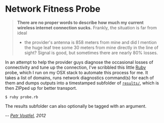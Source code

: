 Network Fitness Probe
=====================

> **There are no proper words to describe how much my current wireless
> internet connection sucks.** Frankly, the situation is far from ideal
> - the provider's antenna is 858 meters from mine and did I mention
> the huge leaf tree some 30 meters from mine directly in the line
> of sight? Signal is good, but sometimes there are nearly 80% losses.

In an attempt to help the provider guys diagnose the occasional losses
of connectivity and tune up the connection, I've scribbled this little
[Ruby][ruby] probe, which I run on my OSX stack to automate this process
for me. It takes a list of domains, runs network diagnostics command(s)
for each of them and dumps outputs into a timestamped subfolder
of [`results/`][results], which is then ZIPped up for better transport.

    $ ruby probe.rb

The results subfolder can also optionally be tagged with an argument.

-- _[Petr Vostřel][pisi], 2012_


[ruby]:http://ruby-lang.org
[pisi]:http://petr.vostrel.cz
[results]:results
